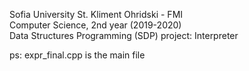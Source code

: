 Sofia University St. Kliment Ohridski - FMI <br/>
Computer Science, 2nd year (2019-2020) <br/>
Data Structures Programming (SDP) project: Interpreter <br/>

ps: expr_final.cpp is the main file 
